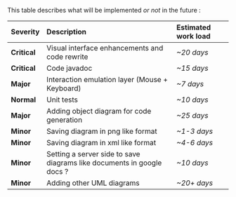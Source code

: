 This table describes what will be implemented _or not_ in the future :

| **Severity** | **Description** | **Estimated work load** |
|:-------------|:----------------|:------------------------|
| **Critical** | Visual interface enhancements and code rewrite | _~20 days_              |
| **Critical** | Code javadoc    | _~15 days_              |
| **Major**    | Interaction emulation layer (Mouse + Keyboard) | _~7 days_               |
| **Normal**   | Unit tests      | _~10 days_              |
| **Major**    | Adding object diagram for code generation | _~25 days_              |
| **Minor**    | Saving diagram in png like format | _~1-3 days_             |
| **Minor**    | Saving diagram in xml like format | _~4-6 days_             |
| **Minor**    | Setting a server side to save diagrams like documents in google docs ? | _~10 days_              |
| **Minor**    | Adding other UML diagrams | _~20+ days_             |